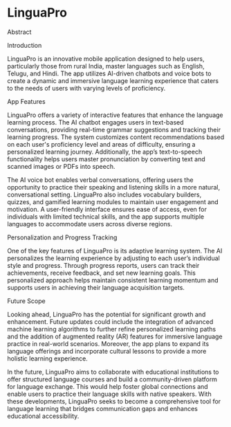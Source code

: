 # LinguaPro
Abstract

Introduction

LinguaPro is an innovative mobile application designed to help users, particularly those from rural India, master languages such as English, Telugu, and Hindi. The app utilizes AI-driven chatbots and voice bots to create a dynamic and immersive language learning experience that caters to the needs of users with varying levels of proficiency.

App Features

LinguaPro offers a variety of interactive features that enhance the language learning process. The AI chatbot engages users in text-based conversations, providing real-time grammar suggestions and tracking their learning progress. The system customizes content recommendations based on each user's proficiency level and areas of difficulty, ensuring a personalized learning journey. Additionally, the app’s text-to-speech functionality helps users master pronunciation by converting text and scanned images or PDFs into speech.

The AI voice bot enables verbal conversations, offering users the opportunity to practice their speaking and listening skills in a more natural, conversational setting. LinguaPro also includes vocabulary builders, quizzes, and gamified learning modules to maintain user engagement and motivation. A user-friendly interface ensures ease of access, even for individuals with limited technical skills, and the app supports multiple languages to accommodate users across diverse regions.

Personalization and Progress Tracking

One of the key features of LinguaPro is its adaptive learning system. The AI personalizes the learning experience by adjusting to each user’s individual style and progress. Through progress reports, users can track their achievements, receive feedback, and set new learning goals. This personalized approach helps maintain consistent learning momentum and supports users in achieving their language acquisition targets.

Future Scope

Looking ahead, LinguaPro has the potential for significant growth and enhancement. Future updates could include the integration of advanced machine learning algorithms to further refine personalized learning paths and the addition of augmented reality (AR) features for immersive language practice in real-world scenarios. Moreover, the app plans to expand its language offerings and incorporate cultural lessons to provide a more holistic learning experience.

In the future, LinguaPro aims to collaborate with educational institutions to offer structured language courses and build a community-driven platform for language exchange. This would help foster global connections and enable users to practice their language skills with native speakers. With these developments, LinguaPro seeks to become a comprehensive tool for language learning that bridges communication gaps and enhances educational accessibility.
